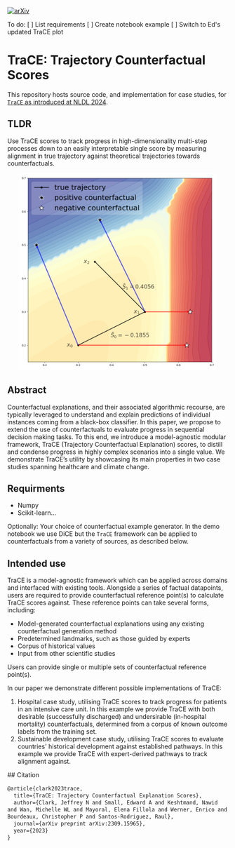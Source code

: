[![arXiv](https://img.shields.io/badge/arXiv-2306.02786-red.svg)](https://arxiv.org/abs/2309.15965)

To do:
[ ] List requirements
[ ] Create notebook example
[ ] Switch to Ed's updated TraCE plot

# TraCE: Trajectory Counterfactual Scores

This repository hosts source code, and implementation for case studies, for [`TraCE` as introduced at NLDL 2024](https://arxiv.org/abs/2309.15965).

## TLDR

Use TraCE scores to track progress in high-dimensionality multi-step processes down to an easily interpretable single score by measuring alignment in true trajectory against theoretical trajectories towards counterfactuals.

<p style="text-align:center">
<img src="plots/figure_2_square.png" width="450">
</p>


## Abstract

Counterfactual explanations, and their associated algorithmic recourse, are typically leveraged to understand and explain predictions of individual instances coming from a black-box classifier. In this paper, we propose to extend the use of counterfactuals to evaluate progress in sequential decision making tasks. To this end, we introduce a model-agnostic modular framework, TraCE (Trajectory Counterfactual Explanation) scores, to distill and condense progress in highly complex scenarios into a single value. We demonstrate TraCE’s utility by showcasing its main properties in two case studies spanning healthcare and climate change.


## Requirments

* Numpy
* Scikit-learn...

Optionally: Your choice of counterfactual example generator. In the demo notebook we use DiCE but the `TraCE` framework can be applied to counterfactuals from a variety of sources, as described below.

## Intended use
TraCE is a model-agnostic framework which can be applied across domains and interfaced with existing tools. Alongside a series of factual datapoints, users are required to provide counterfactual reference point(s) to calculate TraCE scores against. These reference points can take several forms, including:

* Model-generated counterfactual explanations using any existing counterfactual generation method
* Predetermined landmarks, such as those guided by experts
* Corpus of historical values
* Input from other scientific studies

Users can provide single or multiple sets of counterfactual reference point(s).

In our paper we demonstrate different possible implementations of TraCE:
1. Hospital case study, utilising TraCE scores to track progress for patients in an intensive care unit. In this example we provide TraCE with both desirable (successfully discharged) and undersirable (in-hospital mortality) counterfactuals, determined from a corpus of known outcome labels from the training set.
2. Sustainable development case study, utilising TraCE scores to evaluate countries' historical development against established pathways. In this example we provide TraCE with expert-derived pathways to track alignment against.

## Citation
```
@article{clark2023trace,
  title={TraCE: Trajectory Counterfactual Explanation Scores},
  author={Clark, Jeffrey N and Small, Edward A and Keshtmand, Nawid and Wan, Michelle WL and Mayoral, Elena Fillola and Werner, Enrico and Bourdeaux, Christopher P and Santos-Rodriguez, Raul},
  journal={arXiv preprint arXiv:2309.15965},
  year={2023}
}
```
